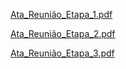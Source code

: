 
[Ata_Reunião_Etapa_1.pdf](https://github.com/ICEI-PUC-Minas-PMV-ADS/pmv-ads-2024-1-e5-proj-empext-t5-MM-Salgados/files/14499430/Reuniao.Etapa.1.pdf)

[Ata_Reunião_Etapa_2.pdf](https://github.com/ICEI-PUC-Minas-PMV-ADS/pmv-ads-2024-1-e5-proj-empext-t5-MM-Salgados/files/14815965/Ata_Reuniao_Etapa_2.pdf)

[Ata_Reunião_Etapa_3.pdf](https://github.com/ICEI-PUC-Minas-PMV-ADS/mm-salgados/files/15214332/ADS.-.Ata.de.Reuniao.3.-.MM.Salgados.pdf)
